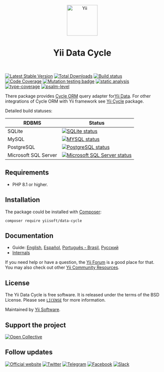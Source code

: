 <p align="center">
    <a href="https://github.com/yiisoft" target="_blank">
        <img src="https://yiisoft.github.io/docs/images/yii_logo.svg" height="100px" alt="Yii">
    </a>
    <h1 align="center">Yii Data Cycle</h1>
    <br>
</p>

[![Latest Stable Version](https://poser.pugx.org/yiisoft/data-cycle/v/stable.png)](https://packagist.org/packages/yiisoft/data-cycle)
[![Total Downloads](https://poser.pugx.org/yiisoft/data-cycle/downloads.png)](https://packagist.org/packages/yiisoft/data-cycle)
[![Build status](https://github.com/yiisoft/data-cycle/workflows/build/badge.svg)](https://github.com/yiisoft/data-cycle/actions?query=workflow%3Abuild)
[![Code Coverage](https://codecov.io/gh/yiisoft/data-cycle/branch/master/graph/badge.svg)](https://codecov.io/gh/yiisoft/data-cycle)
[![Mutation testing badge](https://img.shields.io/endpoint?style=flat&url=https%3A%2F%2Fbadge-api.stryker-mutator.io%2Fgithub.com%2Fyiisoft%2Fdata%2Fmaster)](https://dashboard.stryker-mutator.io/reports/github.com/yiisoft/data-cycle/master)
[![static analysis](https://github.com/yiisoft/data-cycle/workflows/static%20analysis/badge.svg)](https://github.com/yiisoft/data-cycle/actions?query=workflow%3A%22static+analysis%22)
[![type-coverage](https://shepherd.dev/github/yiisoft/data-cycle/coverage.svg)](https://shepherd.dev/github/yiisoft/data-cycle)
[![psalm-level](https://shepherd.dev/github/yiisoft/data-cycle/level.svg)](https://shepherd.dev/github/yiisoft/data-cycle)

There package provides [Cycle ORM](https://github.com/cycle/orm) query adapter for[Yii Data](https://github.com/yiisoft/data). For other
integrations of Cycle ORM with Yii framework see [Yii Cycle](https://github.com/yiisoft/yii-cycle) package.

Detailed build statuses:

| RDBMS                | Status                                                                                                                                                                  |
|----------------------|-------------------------------------------------------------------------------------------------------------------------------------------------------------------------|
| SQLite               | [![SQLite status](https://github.com/yiisoft/data-cycle/workflows/sqlite/badge.svg)](https://github.com/yiisoft/data-cycle/actions?query=workflow%3Asqlite)             |
| MySQL                | [![MYSQL status](https://github.com/yiisoft/data-cycle/workflows/mysql/badge.svg)](https://github.com/yiisoft/data-cycle/actions?query=workflow%3Amysql)                |
| PostgreSQL           | [![PostgreSQL status](https://github.com/yiisoft/data-cycle/workflows/pgsql/badge.svg)](https://github.com/yiisoft/data-cycle/actions?query=workflow%3Apgsql)           |
| Microsoft SQL Server | [![Microsoft SQL Server status](https://github.com/yiisoft/data-cycle/workflows/mssql/badge.svg)](https://github.com/yiisoft/data-cycle/actions?query=workflow%3Amssql) |

## Requirements

- PHP 8.1 or higher.

## Installation

The package could be installed with [Composer](https://getcomposer.org):

```shell
composer require yiisoft/data-cycle
```

## Documentation

- Guide: [English](docs/guide/en/README.md), [Español](docs/guide/es/README.md), [Português - Brasil](docs/guide/pt-BR/README.md), [Русский](docs/guide/ru/README.md)
- [Internals](docs/internals.md)

If you need help or have a question, the [Yii Forum](https://forum.yiiframework.com/c/yii-3-0/63) is a good place for
that. You may also check out other [Yii Community Resources](https://www.yiiframework.com/community).

## License

The Yii Data Cycle is free software. It is released under the terms of the BSD License.
Please see [`LICENSE`](./LICENSE.md) for more information.

Maintained by [Yii Software](https://www.yiiframework.com/).

## Support the project

[![Open Collective](https://img.shields.io/badge/Open%20Collective-sponsor-7eadf1?logo=open%20collective&logoColor=7eadf1&labelColor=555555)](https://opencollective.com/yiisoft)

## Follow updates

[![Official website](https://img.shields.io/badge/Powered_by-Yii_Framework-green.svg?style=flat)](https://www.yiiframework.com/)
[![Twitter](https://img.shields.io/badge/twitter-follow-1DA1F2?logo=twitter&logoColor=1DA1F2&labelColor=555555?style=flat)](https://twitter.com/yiiframework)
[![Telegram](https://img.shields.io/badge/telegram-join-1DA1F2?style=flat&logo=telegram)](https://t.me/yii3en)
[![Facebook](https://img.shields.io/badge/facebook-join-1DA1F2?style=flat&logo=facebook&logoColor=ffffff)](https://www.facebook.com/groups/yiitalk)
[![Slack](https://img.shields.io/badge/slack-join-1DA1F2?style=flat&logo=slack)](https://yiiframework.com/go/slack)
